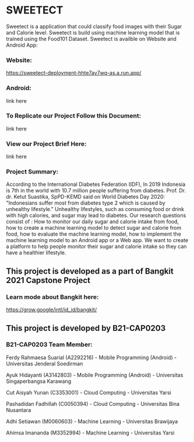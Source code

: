 # SWEETECT
Sweetect is a application that could classify food images with their Sugar and Calorie level.
Sweetect is build using machine learning model that is trained using the Food101 Dataset.
Sweetect is availble on Website and Android App:
### Website:
https://sweetect-deployment-hhte7av7wq-as.a.run.app/
### Android:
link here
### To Replicate our Project Follow this Document:
link here
### View our Project Brief Here:
link here

### Project Summary:
According to the International Diabetes Federation (IDF), In 2019 Indonesia is 7th in the world
with 10.7 million people suffering from diabetes. Prof. Dr. dr. Ketut Suastika, SpPD-KEMD said
on World Diabetes Day 2020: "Indonesians suffer most from diabetes type 2 which is caused by
unhealthy lifestyle." Unhealthy lifestyles, such as consuming food or drink with high calories,
and sugar may lead to diabetes. Our research questions consist of : How to monitor our daily
sugar and calorie intake from food, how to create a machine learning model to detect sugar and
calorie from food, how to evaluate the machine learning model, how to implement the machine
learning model to an Android app or a Web app. 
We want to create a platform to help people monitor their sugar and calorie intake so they can have a healthier lifestyle.

## This project is developed as a part of Bangkit 2021 Capstone Project
### Learn mode about Bangkit here:
https://grow.google/intl/id_id/bangkit/
## This project is developed by B21-CAP0203
### B21-CAP0203 Team Member:
Ferdy Rahmaesa Suarial (A2292216) - Mobile Programming (Android) - Universitas Jenderal Soedirman

Ayuk Hidayanti (A3142803) - Mobile Programming (Android) - Universitas Singaperbangsa Karawang

Cut Aisyah Yunan (C3353001) - Cloud Computing - Universitas Yarsi

Pashadidan Fadhillah (C0050394) - Cloud Computing - Universitas Bina Nusantara

Adhi Setiawan (M0060603) - Machine Learning - Universitas Brawijaya

Ahimsa Imananda (M3352994) - Machine Learning - Universitas Yarsi


